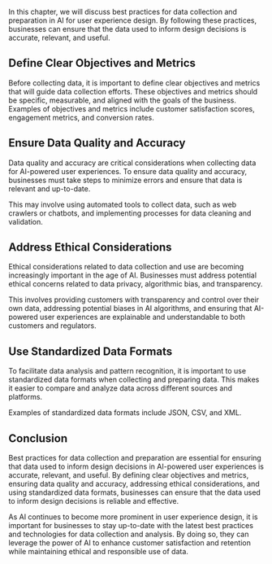 

In this chapter, we will discuss best practices for data collection and preparation in AI for user experience design. By following these practices, businesses can ensure that the data used to inform design decisions is accurate, relevant, and useful.

Define Clear Objectives and Metrics
-----------------------------------

Before collecting data, it is important to define clear objectives and metrics that will guide data collection efforts. These objectives and metrics should be specific, measurable, and aligned with the goals of the business. Examples of objectives and metrics include customer satisfaction scores, engagement metrics, and conversion rates.

Ensure Data Quality and Accuracy
--------------------------------

Data quality and accuracy are critical considerations when collecting data for AI-powered user experiences. To ensure data quality and accuracy, businesses must take steps to minimize errors and ensure that data is relevant and up-to-date.

This may involve using automated tools to collect data, such as web crawlers or chatbots, and implementing processes for data cleaning and validation.

Address Ethical Considerations
------------------------------

Ethical considerations related to data collection and use are becoming increasingly important in the age of AI. Businesses must address potential ethical concerns related to data privacy, algorithmic bias, and transparency.

This involves providing customers with transparency and control over their own data, addressing potential biases in AI algorithms, and ensuring that AI-powered user experiences are explainable and understandable to both customers and regulators.

Use Standardized Data Formats
-----------------------------

To facilitate data analysis and pattern recognition, it is important to use standardized data formats when collecting and preparing data. This makes it easier to compare and analyze data across different sources and platforms.

Examples of standardized data formats include JSON, CSV, and XML.

Conclusion
----------

Best practices for data collection and preparation are essential for ensuring that data used to inform design decisions in AI-powered user experiences is accurate, relevant, and useful. By defining clear objectives and metrics, ensuring data quality and accuracy, addressing ethical considerations, and using standardized data formats, businesses can ensure that the data used to inform design decisions is reliable and effective.

As AI continues to become more prominent in user experience design, it is important for businesses to stay up-to-date with the latest best practices and technologies for data collection and analysis. By doing so, they can leverage the power of AI to enhance customer satisfaction and retention while maintaining ethical and responsible use of data.
